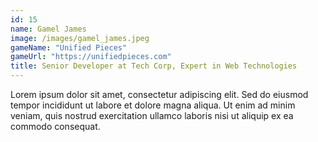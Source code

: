 ```yaml
---
id: 15
name: Gamel James
image: /images/gamel_james.jpeg
gameName: "Unified Pieces"
gameUrl: "https://unifiedpieces.com"
title: Senior Developer at Tech Corp, Expert in Web Technologies
---
```


Lorem ipsum dolor sit amet, consectetur adipiscing elit. Sed do eiusmod tempor incididunt ut labore et dolore magna aliqua. Ut enim ad minim veniam, quis nostrud exercitation ullamco laboris nisi ut aliquip ex ea commodo consequat.
